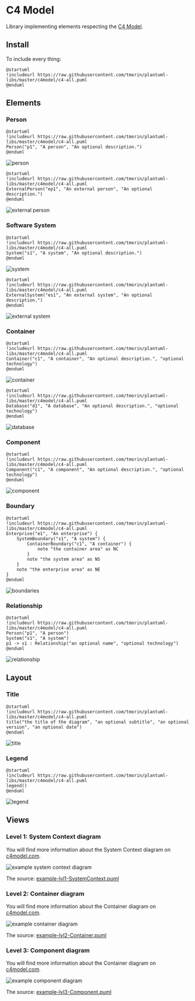 # C4 Model

Library implementing elements respecting the [C4 Model](https://c4model.com).

## Install

To include every thing:
```plantuml
@startuml
!includeurl https://raw.githubusercontent.com/tmorin/plantuml-libs/master/c4model/c4-all.puml
@enduml
```

## Elements

### Person

```plantuml
@startuml
!includeurl https://raw.githubusercontent.com/tmorin/plantuml-libs/master/c4model/c4-all.puml
Person("p1", "A person", "An optional description.")
@enduml
```

![person](http://www.plantuml.com/plantuml/proxy?src=https://raw.githubusercontent.com/tmorin/plantuml-libs/master/c4model/README.puml&idx=0&person)

```plantuml
@startuml
!includeurl https://raw.githubusercontent.com/tmorin/plantuml-libs/master/c4model/c4-all.puml
ExternalPerson("ep1", "An external person", "An optional description.")
@enduml
```

![external person](http://www.plantuml.com/plantuml/proxy?src=https://raw.githubusercontent.com/tmorin/plantuml-libs/master/c4model/README.puml&idx=1&external_person)

### Software System

```plantuml
@startuml
!includeurl https://raw.githubusercontent.com/tmorin/plantuml-libs/master/c4model/c4-all.puml
System("s1", "A system", "An optional description.")
@enduml
```

![system](http://www.plantuml.com/plantuml/proxy?src=https://raw.githubusercontent.com/tmorin/plantuml-libs/master/c4model/README.puml&idx=2&system)

```plantuml
@startuml
!includeurl https://raw.githubusercontent.com/tmorin/plantuml-libs/master/c4model/c4-all.puml
ExternalSystem("es1", "An external system", "An optional description.")
@enduml
```

![external system](http://www.plantuml.com/plantuml/proxy?src=https://raw.githubusercontent.com/tmorin/plantuml-libs/master/c4model/README.puml&idx=3&external_system)

### Container

```plantuml
@startuml
!includeurl https://raw.githubusercontent.com/tmorin/plantuml-libs/master/c4model/c4-all.puml
Container("c1", "A container", "An optional description.", "optional technology")
@enduml
```

![container](http://www.plantuml.com/plantuml/proxy?src=https://raw.githubusercontent.com/tmorin/plantuml-libs/master/c4model/README.puml&idx=4&container)

```plantuml
@startuml
!includeurl https://raw.githubusercontent.com/tmorin/plantuml-libs/master/c4model/c4-all.puml
Database("d1", "A database", "An optional description.", "optional technology")
@enduml
```

![database](http://www.plantuml.com/plantuml/proxy?src=https://raw.githubusercontent.com/tmorin/plantuml-libs/master/c4model/README.puml&idx=5&database)

### Component

```plantuml
@startuml
!includeurl https://raw.githubusercontent.com/tmorin/plantuml-libs/master/c4model/c4-all.puml
Component("c1", "A component", "An optional description.", "optional technology")
@enduml
```

![component](http://www.plantuml.com/plantuml/proxy?src=https://raw.githubusercontent.com/tmorin/plantuml-libs/master/c4model/README.puml&idx=6&component)

### Boundary

```plantuml
@startuml
!includeurl https://raw.githubusercontent.com/tmorin/plantuml-libs/master/c4model/c4-all.puml
Enterprise("e1", "An enterprise") {
    SystemBoundary("s1", "A system") {
        ContainerBoundary("c1", "A container") {
            note "the container area" as NC
        }
        note "the system area" as NS
    }
    note "the enterprise area" as NE
}
@enduml
```

![boundaries](http://www.plantuml.com/plantuml/proxy?src=https://raw.githubusercontent.com/tmorin/plantuml-libs/master/c4model/README.puml&idx=7&boundary)

### Relationship

```plantuml
@startuml
!includeurl https://raw.githubusercontent.com/tmorin/plantuml-libs/master/c4model/c4-all.puml
Person("p1", "A person")
System("s1", "A system")
p1 -> s1 : Relationship("an optional name", "optional technology")
@enduml
```

![relationship](http://www.plantuml.com/plantuml/proxy?src=https://raw.githubusercontent.com/tmorin/plantuml-libs/master/c4model/README.puml&idx=8&relationship)

## Layout

### Title

```plantuml
@startuml
!includeurl https://raw.githubusercontent.com/tmorin/plantuml-libs/master/c4model/c4-all.puml
title("the title of the diagram", "an optional subtitle", "an optional version", "an optional date")
@enduml
```

![title](http://www.plantuml.com/plantuml/proxy?src=https://raw.githubusercontent.com/tmorin/plantuml-libs/master/c4model/README.puml&idx=9&title)

### Legend

```plantuml
@startuml
!includeurl https://raw.githubusercontent.com/tmorin/plantuml-libs/master/c4model/c4-all.puml
legend()
@enduml
```

![legend](http://www.plantuml.com/plantuml/proxy?src=https://raw.githubusercontent.com/tmorin/plantuml-libs/master/c4model/README.puml&idx=10&legend)

## Views

### Level 1: System Context diagram

You will find more information about the System Context diagram on [c4model.com](https://c4model.com/#SystemContextDiagram).

![example system context diagram](http://www.plantuml.com/plantuml/proxy?src=https://raw.githubusercontent.com/tmorin/plantuml-libs/master/c4model/example-lvl1-SystemContext.puml)

The source: [example-lvl1-SystemContext.puml](example-lvl1-SystemContext.puml)

### Level 2: Container diagram

You will find more information about the Container diagram on [c4model.com](https://c4model.com/#ContainerDiagram).

![example container diagram](http://www.plantuml.com/plantuml/proxy?src=https://raw.githubusercontent.com/tmorin/plantuml-libs/master/c4model/example-lvl2-Container.puml)

The source: [example-lvl2-Container.puml](example-lvl2-Container.puml)

### Level 3: Component diagram

You will find more information about the Container diagram on [c4model.com](https://c4model.com/#ComponentDiagram).

![example component diagram](http://www.plantuml.com/plantuml/proxy?src=https://raw.githubusercontent.com/tmorin/plantuml-libs/master/c4model/example-lvl3-Component.puml)

The source: [example-lvl3-Component.puml](example-lvl3-Component.puml)
